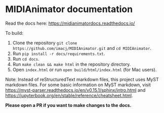 # MIDIAnimator documentation

Read the docs here: https://midianimatordocs.readthedocs.io/

To build:

1. Clone the repository `git clone https://github.com/imacj/MIDIAnimator.git` and `cd MIDIAnimator`.
2. Run `pip install -r docs/requirements.txt`.
3. Run `cd docs`.
4. Run `make clean && make html` in the repository directory.
5. Open `index.html` or run `open build/html/index.html` (for Mac users).

Note: Instead of reStructuredText markdown files, this project uses MyST markdown files. For some basic information on MyST markdown, visit https://myst-parser.readthedocs.io/en/v0.15.1/sphinx/intro.html and https://jupyterbook.org/en/stable/reference/cheatsheet.html.

**Please open a PR if you want to make changes to the docs.**

<!--

Useful commands:

for building (in docs dir)
make clean && make html

for opening built html
open build/html/index.html

-->

